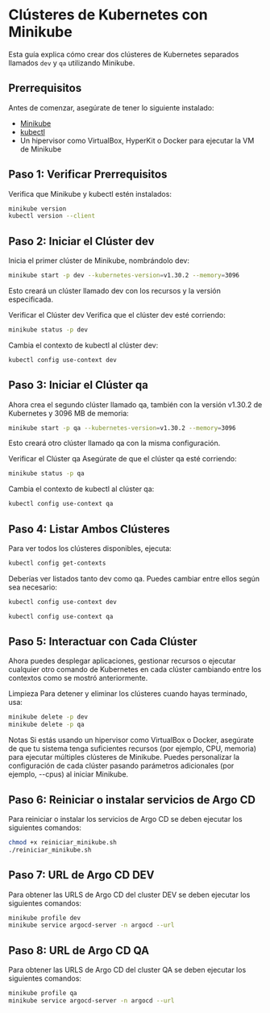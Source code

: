 # Clústeres de Kubernetes con Minikube

Esta guía explica cómo crear dos clústeres de Kubernetes separados llamados `dev` y `qa` utilizando Minikube.

## Prerrequisitos

Antes de comenzar, asegúrate de tener lo siguiente instalado:

- [Minikube](https://minikube.sigs.k8s.io/docs/start/)
- [kubectl](https://kubernetes.io/docs/tasks/tools/install-kubectl/)
- Un hipervisor como VirtualBox, HyperKit o Docker para ejecutar la VM de Minikube

## Paso 1: Verificar Prerrequisitos

Verifica que Minikube y kubectl estén instalados:

```bash
minikube version
kubectl version --client
```

## Paso 2: Iniciar el Clúster dev
Inicia el primer clúster de Minikube, nombrándolo dev:

```bash
minikube start -p dev --kubernetes-version=v1.30.2 --memory=3096
```

Esto creará un clúster llamado dev con los recursos y la versión especificada.

Verificar el Clúster dev
Verifica que el clúster dev esté corriendo:

```bash
minikube status -p dev
```
Cambia el contexto de kubectl al clúster dev:

```bash
kubectl config use-context dev
```

## Paso 3: Iniciar el Clúster qa
Ahora crea el segundo clúster llamado qa, también con la versión v1.30.2 de Kubernetes y 3096 MB de memoria:

```bash
minikube start -p qa --kubernetes-version=v1.30.2 --memory=3096
```

Esto creará otro clúster llamado qa con la misma configuración.

Verificar el Clúster qa
Asegúrate de que el clúster qa esté corriendo:

```bash
minikube status -p qa
```
Cambia el contexto de kubectl al clúster qa:

```bash
kubectl config use-context qa
```

## Paso 4: Listar Ambos Clústeres
Para ver todos los clústeres disponibles, ejecuta:

```bash
kubectl config get-contexts
```

Deberías ver listados tanto dev como qa. Puedes cambiar entre ellos según sea necesario:

```bash
kubectl config use-context dev

kubectl config use-context qa
```

## Paso 5: Interactuar con Cada Clúster
Ahora puedes desplegar aplicaciones, gestionar recursos o ejecutar cualquier otro comando de Kubernetes en cada clúster cambiando entre los contextos como se mostró anteriormente.

Limpieza
Para detener y eliminar los clústeres cuando hayas terminado, usa:

```bash
minikube delete -p dev
minikube delete -p qa
```

Notas
Si estás usando un hipervisor como VirtualBox o Docker, asegúrate de que tu sistema tenga suficientes recursos (por ejemplo, CPU, memoria) para ejecutar múltiples clústeres de Minikube.
Puedes personalizar la configuración de cada clúster pasando parámetros adicionales (por ejemplo, --cpus) al iniciar Minikube.

## Paso 6: Reiniciar o instalar servicios de Argo CD
Para reiniciar o instalar los servicios de Argo CD se deben ejecutar los siguientes comandos:

```bash
chmod +x reiniciar_minikube.sh 
./reiniciar_minikube.sh
```

## Paso 7: URL de Argo CD DEV
Para obtener las URLS de Argo CD del cluster DEV se deben ejecutar los siguientes comandos:

```bash
minikube profile dev
minikube service argocd-server -n argocd --url
```

## Paso 8: URL de Argo CD QA
Para obtener las URLS de Argo CD del cluster QA se deben ejecutar los siguientes comandos:

```bash
minikube profile qa
minikube service argocd-server -n argocd --url
```